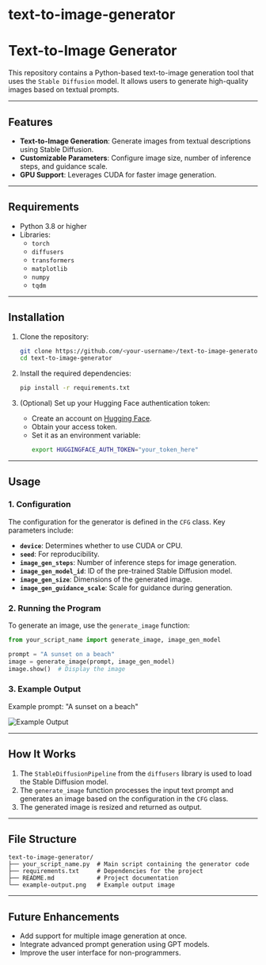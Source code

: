 # text-to-image-generator
# Text-to-Image Generator

This repository contains a Python-based text-to-image generation tool that uses the `Stable Diffusion` model. It allows users to generate high-quality images based on textual prompts.

---

## Features
- **Text-to-Image Generation**: Generate images from textual descriptions using Stable Diffusion.
- **Customizable Parameters**: Configure image size, number of inference steps, and guidance scale.
- **GPU Support**: Leverages CUDA for faster image generation.

---

## Requirements
- Python 3.8 or higher
- Libraries:
  - `torch`
  - `diffusers`
  - `transformers`
  - `matplotlib`
  - `numpy`
  - `tqdm`

---

## Installation
1. Clone the repository:
   ```bash
   git clone https://github.com/<your-username>/text-to-image-generator.git
   cd text-to-image-generator
   ```

2. Install the required dependencies:
   ```bash
   pip install -r requirements.txt
   ```

3. (Optional) Set up your Hugging Face authentication token:
   - Create an account on [Hugging Face](https://huggingface.co/).
   - Obtain your access token.
   - Set it as an environment variable:
     ```bash
     export HUGGINGFACE_AUTH_TOKEN="your_token_here"
     ```

---

## Usage

### 1. Configuration
The configuration for the generator is defined in the `CFG` class. Key parameters include:
- **`device`**: Determines whether to use CUDA or CPU.
- **`seed`**: For reproducibility.
- **`image_gen_steps`**: Number of inference steps for image generation.
- **`image_gen_model_id`**: ID of the pre-trained Stable Diffusion model.
- **`image_gen_size`**: Dimensions of the generated image.
- **`image_gen_guidance_scale`**: Scale for guidance during generation.

### 2. Running the Program
To generate an image, use the `generate_image` function:

```python
from your_script_name import generate_image, image_gen_model

prompt = "A sunset on a beach"
image = generate_image(prompt, image_gen_model)
image.show()  # Display the image
```

### 3. Example Output
Example prompt: "A sunset on a beach"

![Example Output](example-output.png)

---

## How It Works
1. The `StableDiffusionPipeline` from the `diffusers` library is used to load the Stable Diffusion model.
2. The `generate_image` function processes the input text prompt and generates an image based on the configuration in the `CFG` class.
3. The generated image is resized and returned as output.

---

## File Structure
```
text-to-image-generator/
├── your_script_name.py  # Main script containing the generator code
├── requirements.txt     # Dependencies for the project
├── README.md            # Project documentation
└── example-output.png   # Example output image
```

---

## Future Enhancements
- Add support for multiple image generation at once.
- Integrate advanced prompt generation using GPT models.
- Improve the user interface for non-programmers.



